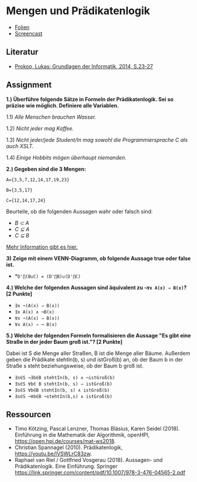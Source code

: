 # Mengen und Prädikatenlogik

* [Folien](https://docs.google.com/presentation/d/19b51V9_RjuJAN9ogYhZnPZVNFqUhMPqgbDJviZoaoDk/edit?usp=sharing)
* [Screencast](https://youtu.be/zs8ZHLRPZhI)

## Literatur

* [Prokop, Lukas: Grundlagen der Informatik, 2014, S.23-27](https://github.com/chpollin/Teaching/blob/master/GDI/PROKOP_GDI_Skriptum.pdf)

## Assignment

**1.) Überführe folgende Sätze in Formeln der Prädikatenlogik. Sei so präzise wie möglich. Definiere alle Variablen.** 

1.1) *Alle Menschen brauchen Wasser.*

1.2) *Nicht jeder mag Kaffee.*

1.3) *Nicht jeder/jede Student/In mag sowohl die Programmiersprache C als auch XSLT.*

1.4) *Einige Hobbits mögen überhaupt niemanden.*

**2.) Gegeben sind die 3 Mengen:**

`A={3,5,7,12,14,17,19,23}`

`B={3,5,17}`

`C={12,14,17,24}`

Beurteile, ob die folgenden Aussagen wahr oder falsch sind: 
- *B ⊂ A*
- *C ⊆ A*
- *C ⊆ B*

[Mehr Information gibt es hier.](https://www.mathebibel.de/teilmenge)

**3) Zeige mit einem VENN-Diagramm, ob folgende Aussage true oder false ist.**
*  *`D'⋂(B∪C) = (D'⋂B)∪(D'⋂C)`

**4.) Welche der folgenden Aussagen sind äquivalent zu `¬∀x A(x) ⇒ B(x)`? [2 Punkte]**
- `∃x ¬(A(x) ⇒ B(x))`
- `∃x A(x) ∧ ¬B(x)`
- `∀x ¬(A(x) ⇒ B(x))`
- `∀x A(x) ⇒ ¬ B(x)`

**5.) Welche der folgenden Formeln formalisieren die Aussage "Es gibt eine Straße in der jeder Baum groß ist."? [2 Punkte]**

Dabei ist S die Menge aller Straßen, B ist die Menge aller Bäume. Außerdem geben die Prädikate stehtIn(b, s) und istGroß(b) an, ob der Baum b in  der Straße s steht beziehungsweise, ob der Baum b groß ist.

- `∃s∈S ¬∃b∈B stehtIn(b, s) ∧ ¬istGroß(b)`
- `∃s∈S ∀b∈ B stehtIn(b, s) ⇒ istGroß(b)`
- `∃s∈S ∀b∈B stehtIn(b, s) ∧ istGroß(b)`
- `∃s∈S ¬∀b∈B ¬stehtIn(b,s) ∧ istGroß(b)`

## Ressourcen

* Timo Kötzing, Pascal Lenzner, Thomas Bläsius, Karen Seidel (2018). Einführung in die Mathematik der Algorithmik, openHPI, https://open.hpi.de/courses/mat-ws2018. 
* Christian Spannagel (2010). Prädikatenlogik, https://youtu.be/lVSWLrC83zw.
* Raphael van Riel / Gottfried Vosgerau (2018). Aussagen- und Prädikatenlogik. Eine Einführung. Springer https://link.springer.com/content/pdf/10.1007/978-3-476-04565-2.pdf 